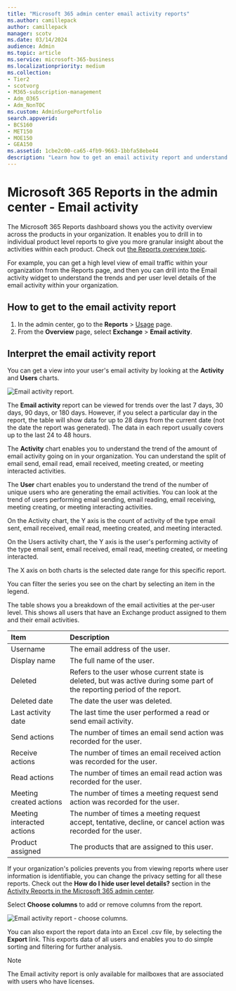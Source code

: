 ```yaml
---
title: "Microsoft 365 admin center email activity reports"
ms.author: camillepack
author: camillepack
manager: scotv
ms.date: 03/14/2024
audience: Admin
ms.topic: article
ms.service: microsoft-365-business
ms.localizationpriority: medium
ms.collection: 
- Tier2
- scotvorg
- M365-subscription-management
- Adm_O365
- Adm_NonTOC
ms.custom: AdminSurgePortfolio
search.appverid:
- BCS160
- MET150
- MOE150
- GEA150
ms.assetid: 1cbe2c00-ca65-4fb9-9663-1bbfa58ebe44
description: "Learn how to get an email activity report and understand user email trends by using the Microsoft 365 Reports dashboard in the Microsoft 365 admin center."
---
```


# Microsoft 365 Reports in the admin center - Email activity

The Microsoft 365 Reports dashboard shows you the activity overview across the products in your organization. It enables you to drill in to individual product level reports to give you more granular insight about the activities within each product. Check out [the Reports overview topic](activity-reports.md).
  
For example, you can get a high level view of email traffic within your organization from the Reports page, and then you can drill into the Email activity widget to understand the trends and per user level details of the email activity within your organization.

## How to get to the email activity report

1. In the admin center, go to the **Reports** \> <a href="https://go.microsoft.com/fwlink/p/?linkid=2074756" target="_blank">Usage</a> page.
2. From the **Overview** page, select **Exchange** \> **Email activity**.
  
## Interpret the email activity report

You can get a view into your user's email activity by looking at the **Activity** and **Users** charts.
  
![Email activity report.](../../media/5eb1d9e9-8106-4843-acb7-c0238c0da816.png)

The **Email activity** report can be viewed for trends over the last 7 days, 30 days, 90 days, or 180 days. However, if you select a particular day in the report, the table will show data for up to 28 days from the current date (not the date the report was generated). The data in each report usually covers up to the last 24 to 48 hours.

The **Activity** chart enables you to understand the trend of the amount of email activity going on in your organization. You can understand the split of email send, email read, email received, meeting created, or meeting interacted activities.

The **User** chart enables you to understand the trend of the number of unique users who are generating the email activities. You can look at the trend of users performing email sending, email reading, email receiving, meeting creating, or meeting interacting activities.

On the Activity chart, the Y axis is the count of activity of the type email sent, email received, email read, meeting created, and meeting interacted.

On the Users activity chart, the Y axis is the user's performing activity of the type email sent, email received, email read, meeting created, or meeting interacted.

The X axis on both charts is the selected date range for this specific report.

You can filter the series you see on the chart by selecting an item in the legend.

 The table shows you a breakdown of the email activities at the per-user level. This shows all users that have an Exchange product assigned to them and their email activities.

|Item|Description|
|:-----|:-----|
|Username  |The email address of the user. |
|Display name |The full name of the user. |
|Deleted |Refers to the user whose current state is deleted, but was active during some part of the reporting period of the report. |
|Deleted date |The date the user was deleted. |
|Last activity date  | The last time the user performed a read or send email activity. |
|Send actions |The number of times an email send action was recorded for the user.  |
|Receive actions  |The number of times an email received action was recorded for the user. |
|Read actions |The number of times an email read action was recorded for the user. |
|Meeting created actions  |The number of times a meeting request send action was recorded for the user. |
|Meeting interacted actions |The number of times a meeting request accept, tentative, decline, or cancel action was recorded for the user. |
|Product assigned  |The products that are assigned to this user.  |

If your organization's policies prevents you from viewing reports where user information is identifiable, you can change the privacy setting for all these reports. Check out the **How do I hide user level details?** section in the [Activity Reports in the Microsoft 365 admin center](activity-reports.md).

Select **Choose columns** to add or remove columns from the report.  

![Email activity report - choose columns.](../../media/80ffa0ad-61c5-4a6f-8a1d-5f6730ff7da9.png)

You can also export the report data into an Excel .csv file, by selecting the **Export** link. This exports data of all users and enables you to do simple sorting and filtering for further analysis.

> [!NOTE]
> The Email activity report is only available for mailboxes that are associated with users who have licenses.
